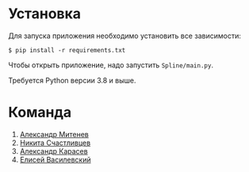 # Установка

Для запуска приложения необходимо установить все зависимости:

```
$ pip install -r requirements.txt
```

Чтобы открыть приложение, надо запустить `Spline/main.py`.

Требуется Python версии 3.8 и выше.


# Команда
1. [Александр Митенев](https://github.com/mitenevav)
2. [Никита Счастливцев](https://github.com/NikitaS4)
3. [Александр Карасев](https://github.com/MethaHardworker)
4. [Елисей Василевский](https://github.com/re1nex)
